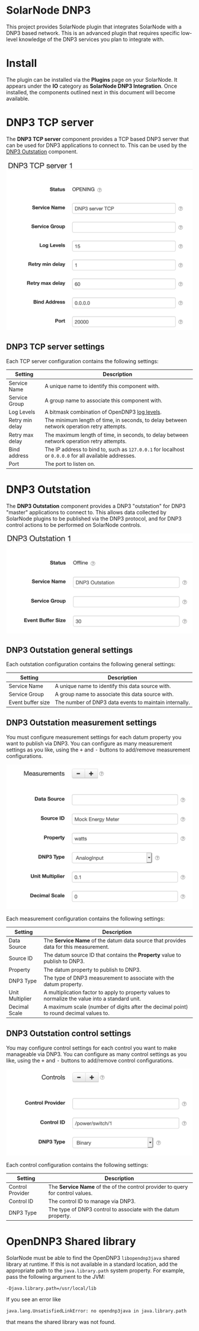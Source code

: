 # SolarNode DNP3

This project provides SolarNode plugin that integrates SolarNode with a DNP3 based 
network. This is an advanced plugin that requires specific low-level knowledge of the 
DNP3 services you plan to integrate with.

# Install

The plugin can be installed via the **Plugins** page on your SolarNode. It
appears under the **IO** category as **SolarNode DNP3 Integration**. Once installed,
the components outlined next in this document will become available.

# DNP3 TCP server

The **DNP3 TCP server** component provides a TCP based DNP3 server that can be used for DNP3
applications to connect to. This can be used by the [DNP3 Outstation](#dnp3-outstation) component.

![DNP3 TCP server settings](docs/solarnode-dnp3-tcp-server-settings.png)

## DNP3 TCP server settings

Each TCP server configuration contains the following settings:

| Setting         | Description                                      |
|-----------------|--------------------------------------------------|
| Service Name    | A unique name to identify this component with. |
| Service Group   | A group name to associate this component with. |
| Log Levels      | A bitmask combination of OpenDNP3 [log levels][log-levels]. |
| Retry min delay | The minimum length of time, in seconds, to delay between network operation retry attempts. |
| Retry max delay | The maximum length of time, in seconds, to delay between network operation retry attempts. |
| Bind address    | The IP address to bind to, such as `127.0.0.1` for localhost or `0.0.0.0` for all available addresses. |
| Port            | The port to listen on. |


# DNP3 Outstation

The **DNP3 Outstation** component provides a DNP3 "outstation" for DNP3 "master" applications
to connect to. This allows data collected by SolarNode plugins to be published via the DNP3
protocol, and for DNP3 control actions to be performed on SolarNode controls.

![DNP3 Outstation settings](docs/solarnode-dnp3-outstation-settings.png)

## DNP3 Outstation general settings

Each outstation configuration contains the following general settings:

| Setting           | Description                                      |
|-------------------|--------------------------------------------------|
| Service Name      | A unique name to identify this data source with. |
| Service Group     | A group name to associate this data source with. |
| Event buffer size | The number of DNP3 data events to maintain internally. |

## DNP3 Outstation measurement settings

You must configure measurement settings for each datum property you want to publish via DNP3.
You can configure as many measurement settings as you like, using the <kbd>+</kbd> and <kbd>-</kbd>
buttons to add/remove measurement configurations.

![DNP3 Outstation measurement settings](docs/solarnode-dnp3-outstation-measurement-settings.png)

Each measurement configuration contains the following settings:

| Setting         | Description                                                                            |
|-----------------|----------------------------------------------------------------------------------------|
| Data Source     | The **Service Name** of the datum data source that provides data for this measurement. |
| Source ID       | The datum source ID that contains the **Property** value to publish to DNP3. |
| Property        | The datum property to publish to DNP3. |
| DNP3 Type       | The type of DNP3 measurement to associate with the datum property. |
| Unit Multiplier | A multiplication factor to apply to property values to normalize the value into a standard unit. |
| Decimal Scale   | A maximum scale (number of digits after the decimal point) to round decimal values to. |

## DNP3 Outstation control settings

You may configure control settings for each control you want to make manageable via DNP3.
You can configure as many control settings as you like, using the <kbd>+</kbd> and <kbd>-</kbd>
buttons to add/remove control configurations.

![DNP3 Outstation control settings](docs/solarnode-dnp3-outstation-control-settings.png)

Each control configuration contains the following settings:

| Setting          | Description                                                                            |
|------------------|----------------------------------------------------------------------------------------|
| Control Provider | The **Service Name** of the of the control provider to query for control values. |
| Control ID       | The control ID to manage via DNP3. |
| DNP3 Type        | The type of DNP3 control to associate with the datum property. |


# OpenDNP3 Shared library

SolarNode must be able to find the OpenDNP3 `libopendnp3java` shared library at runtime.
If this is not available in a standard location, add the appropriate path to the `java.library.path`
system property. For example, pass the following argument to the JVM:

```
-Djava.library.path=/usr/local/lib
```

If you see an error like

```
java.lang.UnsatisfiedLinkError: no opendnp3java in java.library.path
```

that means the shared library was not found.

[log-levels]: https://github.com/automatak/dnp3/blob/2efcf2e5f477869165f2cb40d731d41fb961b51b/java/bindings/src/main/java/com/automatak/dnp3/LogLevels.java#L23-L27
